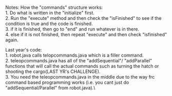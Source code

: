 Notes: How the "commands" structure works:  
    1. Do what is written in the "initialize" first.\
    2. Run the "execute" method and then check the "isFinished" to see if the condition is true and the code is finished.\
    3. if it is finished, then go to "end" and run whatever is in there.\
    4. else if it is not finished, then repeat "execute" and then check "isfinished" again.
   
   Last year's code:\
    1. robot.java calls telopcommands.java which is a filler command.\
    2. teleopcommands.java has all of the "addSequential"/ "addParallel" functions that will call the actual commands such as turning the hatch or shooting the cargo(LAST YR's CHALLENGE).\
    3. You need the teleopcommands.java in the middle due to the way frc command based programming works (i.e. you cant just do "addSequential/Parallel" from robot.java).\
